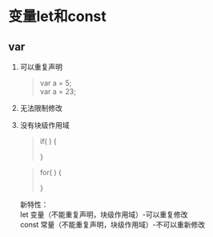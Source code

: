 # 变量let和const

## var 

1. 可以重复声明

    > var a = 5;<br>
    > var a = 23;

2. 无法限制修改
3. 没有块级作用域

    > if( ) {
    > 
    > }

    > for( ) {
    >
    > }

	新特性：<br>
	let 变量（不能重复声明，块级作用域）-可以重复修改 <br>
	const 常量（不能重复声明，块级作用域）-不可以重新修改

    
